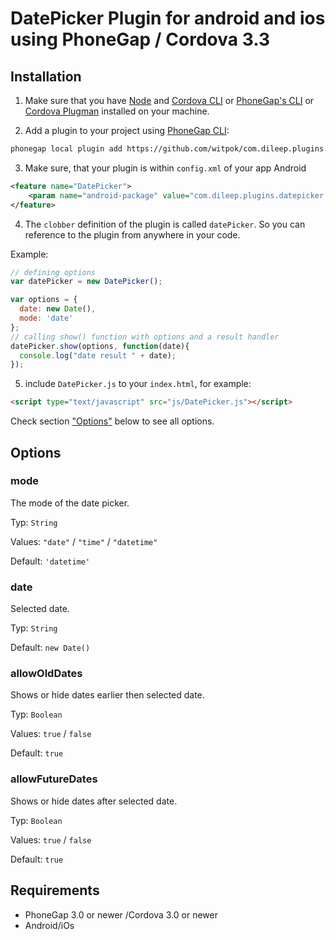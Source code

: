 # DatePicker Plugin for android and ios using PhoneGap / Cordova 3.3

## Installation

1) Make sure that you have [Node](http://nodejs.org/) and [Cordova CLI](https://github.com/apache/cordova-cli) or [PhoneGap's CLI](https://github.com/mwbrooks/phonegap-cli) or [Cordova Plugman](https://github.com/apache/cordova-plugman/) installed on your machine.

2) Add a plugin to your project using [PhoneGap CLI](https://github.com/mwbrooks/phonegap-cli):

```bash
phonegap local plugin add https://github.com/witpok/com.dileep.plugins.datepicker
```
3) Make sure, that your plugin is within `config.xml` of your app
Android
```xml
<feature name="DatePicker">
    <param name="android-package" value="com.dileep.plugins.datepicker.DatePickerPlugin"/>
</feature>
```

4) The `clobber` definition of the plugin is called `datePicker`. So you can reference to the plugin from anywhere in your code.

Example:

```js
// defining options
var datePicker = new DatePicker();

var options = {
  date: new Date(),
  mode: 'date'
};
// calling show() function with options and a result handler
datePicker.show(options, function(date){
  console.log("date result " + date);  
});
```

5) include `DatePicker.js` to your `index.html`, for example: 
```html
<script type="text/javascript" src="js/DatePicker.js"></script>
```

Check section ["Options"](#options) below to see all options.

## Options

### mode
The mode of the date picker.

Typ: `String` 

Values: `"date"` / `"time"` / `"datetime"`

Default: `'datetime'`

### date
Selected date.

Typ: `String`

Default: `new Date()`

### allowOldDates
Shows or hide dates earlier then selected date.

Typ: `Boolean`

Values: `true` / `false`

Default: `true`

### allowFutureDates
Shows or hide dates after selected date.

Typ: `Boolean`

Values: `true` / `false`

Default: `true`

## Requirements
- PhoneGap 3.0 or newer /Cordova 3.0 or newer
- Android/iOs
